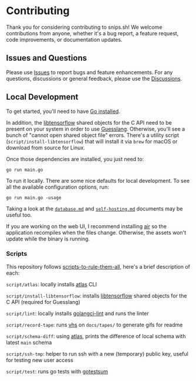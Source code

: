 # Contributing

Thank you for considering contributing to snips.sh! We welcome contributions from anyone, whether it's a bug report, a feature request, code improvements, or documentation updates.

## Issues and Questions

Please use [Issues](https://github.com/robherley/snips.sh/issues) to report bugs and feature enhancements. For any questions, discussions or general feedback, please use the [Discussions](https://github.com/robherley/snips.sh/discussions).

## Local Development

To get started, you'll need to have [Go installed](https://go.dev/doc/install).

In addition, the [libtensorflow](https://www.tensorflow.org/install/lang_c) shared objects for the C API need to be present on your system in order to use [Guesslang](https://github.com/robherley/guesslang-go). Otherwise, you'll see a bunch of "cannot open shared object file" errors. There's a utility script (`script/install-libtensorflow`) that will install it via `brew` for macOS or download from source for Linux.

Once those dependencies are installed, you just need to:

```
go run main.go
```

To run it locally. There are some nice defaults for local development. To see all the available configuration options, run:

```
go run main.go -usage
```

Taking a look at the [`database.md`](/docs/database.md) and [`self-hosting.md`](/docs/self-hosting.md) documents may be useful too.

If you are working on the web UI, I recommend installing [air](https://github.com/cosmtrek/air) so the application recompiles when the files change. Otherwise, the assets won't update while the binary is running.

### Scripts

This repository follows [scripts-to-rule-them-all](https://github.com/github/scripts-to-rule-them-all), here's a brief description of each:

`script/atlas`: locally installs [atlas](https://atlasgo.io/) CLI

`script/install-libtensorflow`: installs [libtensorflow](https://www.tensorflow.org/install/lang_c) shared objects for the C API (required for Guesslang)

`script/lint`: locally installs [golangci-lint](https://github.com/golangci/golangci-lint) and runs the linter

`script/record-tape`: runs [vhs](https://github.com/charmbracelet/vhs) on `docs/tapes/` to generate gifs for readme

`script/schema-diff`: using [atlas](https://atlasgo.io/), prints the difference of local schema with latest `main` schema

`script/ssh-tmp`: helper to run ssh with a new (temporary) public key, useful for testing new user access

`script/test`: runs go tests with [gotestsum](https://github.com/gotestyourself/gotestsum)
